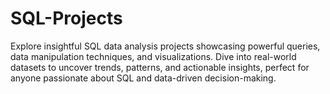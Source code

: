 # SQL-Projects
Explore insightful SQL data analysis projects showcasing powerful queries, data manipulation techniques, and visualizations. Dive into real-world datasets to uncover trends, patterns, and actionable insights, perfect for anyone passionate about SQL and data-driven decision-making.
